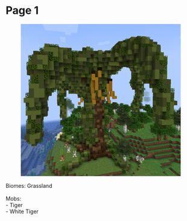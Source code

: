 # Page 1



<figure><img src="../../../../.gitbook/assets/image (5).png" alt=""><figcaption></figcaption></figure>

Biomes: Grassland\
\
Mobs:\
\- Tiger\
\- White Tiger
